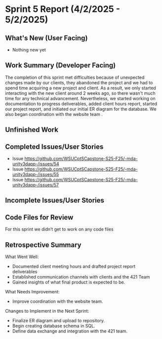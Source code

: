 # Sprint 5 Report (4/2/2025 - 5/2/2025)

## What's New (User Facing)
 * Nothing new yet

## Work Summary (Developer Facing)

The completion of this sprint met difficulties because of unexpected changes made by our clients, they abandoned the project and we had to spend time acquiring a new project and client. As a result, we only started interacting with the new client around 2 weeks ago, so there wasn't much time for any technical advancement. Nevertheless, we started working on documentation to progress deliverables, added client hours report, started our project report, and initiated our initial ER diagram for the database. We also began coordination with the website team
.

## Unfinished Work

## Completed Issues/User Stories
* Issue https://github.com/WSUCptSCapstone-S25-F25/-mda-unity3dapp-/issues/54 
* Issue https://github.com/WSUCptSCapstone-S25-F25/-mda-unity3dapp-/issues/55 
* Issue https://github.com/WSUCptSCapstone-S25-F25/-mda-unity3dapp-/issues/57 

 ## Incomplete Issues/User Stories


## Code Files for Review
For this sprint we didn’t get to work on any code files

 
## Retrospective Summary
What Went Well:
* Documented client meeting hours and drafted project report deliverables
* Established communication channels with clients and the 421 Team
* Gained insights of what final product is expected to be.

What Needs Improvement:
* Improve coordination with the website team.


Changes to Implement in the Next Sprint:
* Finalize ER diagram and upload to repository.
* Begin creating database schema in SQL.
* Define data exchange and integration with the 421 team.
